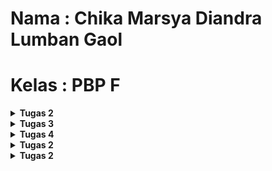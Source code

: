 # Nama : Chika Marsya Diandra Lumban Gaol

# Kelas : PBP F

<details>
<summary><b>Tugas 2</b></summary>
---
## README TUGAS 2
---
### Link Adaptable untuk Tugas 2
[smarket app -->] (https://smarkettt.adaptable.app/)

---
### (1) Jelaskan bagaimana cara kamu mengimplementasikan checklist di atas secara step-by-step.
STEP : 

- Saya membuat project django baru yang namanya tidak sama dengan project saat tutorial. 
- Lalu, setelah membuat projek baru saya mengaktifkan virtual environment Django dengan menjalankan command berikut pada terminal ( "python -m venv env" dan "env\Scripts\activate" ).
- Setelah itu, saya membuat file baru bernama requirements.txt yang berisi dependencies yang akan diperlukan.
- Lalu, untuk mendownload dependenciesnya jalankan command berikut pada terminal ("pip install -r requirements.txt").
- Buka file settings.py, lalu siapapun yang ingin memberi host ketik “*” pada allowd host.
- Tambahkan berkas .gitignore agar dapat mengabaikan file file yang tidak diperlukan.
- Lalu, saya membuat aplikasi bernama main sesuai dengan perintah soal dengan menjalankan command ( “python manage.py startapp main" ).
- Di dalam folder main, saya membuat folder bernama templates yang nantinya akan diisi dengan file main.html yang digunakan untuk menampilkan aplikasi.
- Setelah itu, agar url file dapat saling terhubung saya membuat file baru bernama urls.py di dalam folder main dan menambahkan path baru 'path('', show_main, name='show_main).
- Lalu, pada file urls.py yang berada di folder smarket kita tambahkan path baru juga yaitu ‘main’ pada url patterns.
- Setelah itu, saya membuat atribut pada models.py sesuai dengan ketentuan soal.
- Lalu, klik views.py dan buat function yang mewakilkan atribut-atribut pada models.py tadi agar dapat di return pada main.html nantinya untuk ditampilkan secara statis.
- Setelah selesai dengan semua ketentuan file dan isinya, kita bisa melakukan add, push, commit ke repository github.
- Saat github sudah menerima kiriman update file tadi secara lengkap, kita bisa melakukan deploy di adaptable dengan cara menghubungkan repository github kita.

---
### (2) Buatlah bagan yang berisi request client ke web aplikasi berbasis Django beserta responnya dan jelaskan pada bagan tersebut kaitan antara urls.py, views.py, models.py, dan berkas html.
<img src="/Foto//bagan.jpg">

---
### (3) Jelaskan mengapa kita menggunakan virtual environment? Apakah kita tetap dapat membuat aplikasi web berbasis Django tanpa menggunakan virtual environment?

--> Kita menggunakan virtual environment untuk mengisolasi dependensi suatu project, menghindari konflik, dan menjaga kebersihan instalasi. Meskipun bisa, sangat disarankan untuk tetap menggunakan virtual environment saat membuat aplikasi web Django agar menghindari terjadinya project tidak terisolasi.

---
### (4) Jelaskan apakah itu MVC, MVT, MVVM dan perbedaan dari ketiganya.

- MVC (Model-View-Controller): Paradigma pengembangan perangkat lunak yang memisahkan aplikasi menjadi tiga komponen: Model (data dan logika bisnis), View (tampilan), dan Controller (pengatur aliran aplikasi).

- MVT (Model-View-Template, digunakan dalam Django): Paradigma serupa dengan MVC, di mana Model mengelola data, View menampilkan data, dan Template merender tampilan.

- MVVM (Model-View-ViewModel): Paradigma pengembangan perangkat lunak yang memisahkan Model (data), View (tampilan), dan ViewModel (perantara antara data dan tampilan), umumnya fokus terhadap pemisahan antara tampilan, logika, dan data.

</details>

<details>
<summary><b>Tugas 3</b></summary>
---
## README TUGAS 3
---
### (1) Apa perbedaan antara form POST dan form GET dalam Django?
--> Perbedaan utama antara metode POST dan GET dalam Django adalah bagaimana data dari formulir HTML dikirimkan ke server. Dalam metode POST, data formulir dikirim sebagai bagian dari tubuh permintaan HTTP, atau dapat dibilang data yang dikirimkan tidak ditampilkan secara terbuka pada URL browser. Sementara itu, dalam metode GET, data yang dikirimkan akan terlihat pada URL dan itu akan berguna untuk permintaan yang hanya mengambil informasi dari server tanpa melakukan perubahan pada data yang ada.

---
### (2) Apa perbedaan utama antara XML, JSON, dan HTML dalam konteks pengiriman data?
- XML (Extensible Merkup Language) 
XML adalah bahasa markup yang dirancang untuk menyimpan dan mengirim data struktural. XML sering digunakan dalam pertukaran data antara sistem yang berbeda karena fleksibilitasnya. Namun, XML cenderung memiliki format yang lebih panjang dan kompleks, sehingga membutuhkan lebih banyak bandwidth dan parsing yang lebih rumit.
- JSON (JavaScript Object Notation)
JSON adalah format pertukaran data yang ringan dan mudah dibaca oleh manusia.JSON lebih efisien dalam penggunaan bandwidth karena formatnya lebih ringkas dibandingkan dengan XML. JSON juga lebih mudah diproses oleh JavaScript.
- HTML (Hypertext Markup Language)
HTML adalah bahasa markup yang digunakan untuk membuat struktur dan tampilan halaman web. Meskipun tidak dirancang untuk pengiriman data, HTML dapat digunakan untuk menampilkan data dalam bentuk halaman web yang dapat diakses oleh pengguna melalui browser.

---
### (3) Mengapa JSON sering digunakan dalam pertukaran data antara aplikasi web modern?
- Dapat melakukan pertukaran data dengan cepat
JSON mempercepat proses pertukaran data dengan menyediakan struktur data yang lebih sederhana dan kompak. Hal ini bertujuan untuk meminimalkan waktu pemrosesan data sehingga server dapat segera menampilkan data kepada pengguna.
- Penerjemahan data yang mudah dimengerti manusia
JSON mempermudah penerjemahan data ke bahasa manusia. Meskipun komputer hanya dapat memproses data dalam kode biner, JSON membantu menerjemahkan data ini ke dalam teks yang dapat dimengerti oleh manusia, memudahkan perbaikan atau penambahan kode.

---
### (4) Jelaskan bagaimana cara kamu mengimplementasikan checklist di atas secara step-by-step (bukan hanya sekadar mengikuti tutorial).

1. Buat file dengan nama forms.py
Langkah pertama, kita perlu membuat file forms.py. File ini akan  berisi variabel sesuai dengan model yang telah didefinisikan di file models.py.

2. Modifikasi file views.py
Selanjutnya, kita perlu melakukan beberapa modifikasi pada file views.py. Pertama, buat fungsi baru bernama create product. Tujuannya untuk membuat produk sesuai input user. Kita juga perlu mengubah bagian fungsi show_main yang ada di dalam views.py agar setiap produk yang telah diinput dapat disimpan.

3. Buat file create_product.html
Setelah itu, kita perlu membuat file create_product.html sebagai tampilan untuk input produk. File ini memiliki tombol add new product yang dapat mengarahkan user ke page input produk. Setelah produk diinput, pengguna akan langsung kembali ke main page untuk melihat input produk.

4. Routing 
Langkah terakhir, kita akan melakukan routing pada semua fungsi yang telah kita buat. Kita dapat menambahkan beberapa import yang diperlukan pada file views.py, lalu tambahkan juga beberapa path baru untuk memanggil fungsi melalui URL. 
Berikut adalah isi dari urls.py : 
<img src="/Foto//urls.py.png">

---
### (5) Screenshot hasil akses URL pada Postman.
(a) HTML 
<img src="/Foto//html.jpg">
(b) XML 
<img src="/Foto//xml.jpg">
(c) JSON 
<img src="/Foto//json.jpg">
(d) XML ID
<img src="/Foto//xml[1].jpg">
(e) JSON ID 
<img src="/Foto//json[1].jpg">

</details>

<details>
<summary><b>Tugas 4</b></summary>
---
## README TUGAS 4
---
### (1) Apa itu Django UserCreationForm, dan jelaskan apa kelebihan dan kekurangannya?
- Django UserCreationForm merupakan salah satu form yang disediakan oleh django, form ini dirancang khusus untuk membuat dan mendaftarkan pengguna baru dalam aplikasi web yang akan dibangun dengan Django. Form ini juga menyediakan beberapa fitur umum untuk proses pendaftaran, seperti username, password, dan kata sandi. 
- Berikut adalah beberapa kelebihan dan kekurangan yang dimiliki oleh Django UserCreationForm :
---
(+) Kelebihan
- Validasi Terintegrasi
- Mudah untuk dikustomisasi sesuai dengan kebutuhan project
- Form terhubungan dengan model bawaan django, sehingga menyederhanakan proses penyimpanan informasi ke dalam database
---
(-) Kekurangan 
- Terbatas pada fitur dasar
- Tampilan default yang cukup sederhana

---
### (2) Apa perbedaan antara autentikasi dan otorisasi dalam konteks Django, dan mengapa keduanya penting?
-> Dalam konteks django, autentikasi dan otorisasi merupakan dua konsep yang sangat penting dalam mengelola akses pengguna kedalam aplikasi web. Perbedaan utama antara keduanya adalah : 
1. Autentikasi 
- Autentikasi adalah proses memverivikasi identitas pengguna, sistem akan mengonfirmasi apakah pengguna yang ingin mengakses aplikasi adalah orang yang sudah diklaim dalam website atau tidak. 
- Pada Django, autentikasi melibatkan beberapa identitas pengguna seperti, username dan password.

2. Otorisasi
- Otorisasi adalah proses yang menentukan apa saja yang dapat dilakukan oleh user yang telah berhasil dalam proses autentikasi. Sistem mengontrol akses pengguna terhadap fitur dalam aplikasi. 
- Pada Django, otorisasi dilakukan dengan memeriksa permission yang diberikan kepada penggguna. Permission ini dapat mengatur apakah pengguna memiliki hak akses untuk melakukan operasi tertentu, seperti mengedit atau menghapus data. 

---
### (3) Apa itu cookies dalam konteks aplikasi web, dan bagaimana Django menggunakan cookies untuk mengelola data sesi pengguna?
- Cookies adalah istilah untuk kumpulan informasi yang berisi rekam jejak atau aktivitas ketika menelusuri sebuah website, atau secara sederhana Cookies merupakan kumpulan data yang diterima komputer dari sebuah situs dan mengirimkan kembali ke situs yang dikunjungi. 
- Django menggunakan cookies untuk mengelola data sesi pengguna, seperti menyimpan data login pengguna, menyimpan data sesi, dan juga berfungsi untuk mengamankan cookie. Hal ini yang dapat membuat Django menyimpan informasi sesi pengguna dengan aman dan mengaksesnya kembali ketika pengguna melakukan permintaan ulang.

---
### (4) Apakah penggunaan cookies aman secara default dalam pengembangan web, atau apakah ada risiko potensial yang harus diwaspadai?
-  Penggunaan cookies dalam pengembangan web adalah alat yang umum  digunakan untuk mengelola data sesi pengguna, tetapi ada beberapa risiko potensial yang harus diwaspadai, yaitu :
1. Kebocoran data
2. Serangan Cross-Site Scripting
3. Serangan Man-In-The-middle   
4. Saat cookies disimpan dalam log server, informasi sensitif dapat menjadi rentan jika log tersebut tidak diamankan.

Beberapa tindakan preventif yang dapat dilakukan untuk mencegah risiko diatas yaitu : 
1. Memastikan log server tidak mencatat informasi sensitif.
2. Pastikan website menggunakan Perlindungan CSRF yang disediakan oleh Django atau modul terpercaya lainnya.
3. Pastikan untuk mengaktifkan enkripsi cookie pada website. 

---
### (5) Jelaskan bagaimana cara kamu mengimplementasikan checklist di atas secara step-by-step (bukan hanya sekadar mengikuti tutorial).
- Mengaktifkan virtual environment terlebih dahulu 
- Mengimpor beberapa modul yang diperlukan, seperti UserCreationForm
- Membuat fungsi register untuk menghasilkan formulir registrasi secara otomatis
- Membuat berkas HTML yang digunakan sebagai tampilan dari hasil form pendaftaran akun user ketika data telah disubmit.
- Mengimpor fungsi "register" ke dalam berkas urls.py dan menambahkan path URL ke dalam urlpatterns.
- Mengimpor fungsi login dengan nama "login_user" dan authenticate dengan langkah yang sama. 
- Membuat fungsi logout, dengan mengimpor modul "logout"
- Pada berkas main.html yang dimiliki oleh fungsi logout diperlukan sebuah tag hyperlink.
- Untuk melakukan proses otorisasi, kita dapat menggunakan modul "login_required" untuk membatasi akses pengguna. 
- Proses diatas dilakukan dengan menambahkan kode "@login_required(login_url='/login')" di atas fungsi show_main pada views.py agar halaman main hanya dapat diakses oleh pengguna yang sudah login (terautentikasi).
- Selanjutnya, kita perlu membuat dua akun untuk menghubungkan Item dan Product, dengan cara menambahkan import User ke dalam models.py.
- Melakukan beberapa modifikasi pada fungsi create_product di views.py agar Django dapat mengenali bahwa objek dimiliki oleh pengguna. 
- Setelah itu, lakukan migrasi untuk menyimpan semua perubahan pada sistem. 

</details>

<details>
<summary><b>Tugas 2</b></summary>
---
## README TUGAS 5
---

### (1) Jelaskan manfaat dari setiap element selector dan kapan waktu yang tepat untuk menggunakannya.
- Selektor ID 
-> Selektor ini berfungsi untuk memilih elemen HTML berdasarkan atribut ID. Atribut ID harus bersifat unik, dan selektor ini berguna saat kita ingin menerapkan style pada elemen tertentu. 

- Element Selector
-> Element ini berfungsi untuk mengubah propert untuk semua elemen yang memiliki tag HTML yang sama. Kita dapat menggunakan element sebagai selector dalam file css. 

- Selector Class
-> Selector ini berfungsi untuk memilih elemen HTML berdasarkan atribut kelas. Syntax yang digunakan yaitu <div class = "profile"> maka selektor ini akan membantu menerapkan gaya pada class profile.

- Selector Universal
-> Selector ini berfungsi untuk memilih semua elemen pada HTML. Syntax yang digunakan yaitu "*". Selector ini dapat berguna ketika kita ingin menerapkan style yang sama pada seluruh elemen.

---
### (2) Jelaskan HTML5 Tag yang kamu ketahui.
- <"html">	--> untuk memulai dokumen HTML
- <"head">	--> untuk membuat bagian head
- <"body">	--> untuk membuat bagian body
- <"h1"> sampai <"h6">	--> untuk membuat heading pada artikel
- <"p">	    --> untuk membuat paragraf
- <"table">   --> untuk membuat sebuah tabel
- <!-- -->	--> untuk membuat komentar

---
### (3) Jelaskan perbedaan antara margin dan padding.
- MARGIN
-> Margin merupakan sisi luar dari sebuah elemen, digunakan saat kita ingin mengatur jarak antar elemen. Ada beberapa syntax margin yang dapat digunakan, yaitu margin-top, margin-left, margin-right,dll. Namun, jika kita menggunakan syntax margin saja maka akan secara otomatis mengatur jarak atas, bawah, kiri, dan kanan elemen. Margin tidak memiliki background color. 

- PADDING
-> Padding merupakan sisi dalam dari sebuah elemen, digunakan untuk mengatur jarak pada sisi dalam sebuah elemen yang bisa kita tentukan. Padding juga memiliki beberapa syntax yang mirip dengan margin, yaitu padding-top, padding-left, padding-right,dll. Dan sama seperti margin, apabila hanya menulis syntax padding saja, maka posisi sudah diatur jarak atas, bawah, kiri, dan kanan elemen. Berbeda dengan margin, padding memilki background color yang bisa digunakan untuk elemen pada HTML.

---
### (4) Jelaskan perbedaan antara framework CSS Tailwind dan Bootstrap. Kapan sebaiknya kita menggunakan Bootstrap daripada Tailwind, dan sebaliknya?
- Tailwind CSS dan Bootstrap adalah dua framework CSS yang populer dan digunakan untuk mempercepat pengembangan tampilan web. Kedua framewrok ini juga memiliki perbedaan, yaitu : 
1. Tailwind CSS lebih memprioritaskan utilitas dan fleksibelitas dalam membuat design custom dengan menggunakan class yang sudah ditulis sebelumnya.
2. Bootstrap lebih berfokus pada komopnen yang siap pakai dan responsive terhadap beberapa ukuran dan Bootstrap juga menyediakan tema dan template yang mudah untuk digunakan. 

- Kapan kita menggunakan Tailwind CSS ?
1. Saat kita menginginkan design dengan tingkat customization yang tinggi dan fleksible
2. Saat ingin menghasilkan kode HTML yang lebih bersih tanpa tambahan kelas yang tidak perlu.

- Kapan kita menggunakan Bootstrap ?
1. Saat kita ingin membuat tampilan yang mudah digunakan dan cepat
2. Bootstrap sangat cocok untuk situs web sederhana yang umum dan simple

---
### (5) Jelaskan bagaimana cara kamu mengimplementasikan checklist di atas secara step-by-step (bukan hanya sekadar mengikuti tutorial).
- Cara saya dalam mengerjakan tugas 5 ini adalah saya mencari beberapa referensi dari internet untuk tampilan - tampilan website yang menarik sehingga tampilan website saya lebih terlihat bagus dan rapih. 
- Saya menggunakan bootstrap untuk mengatur navigation bar pada website saya, karena template yang diberikan oleh bootstrap lebih ringkas dan mudah dimengerti. Pada bagian navbar juga saya edit beberapa fiturnya seperti menambahkan fitur logout. 
- Setelah itu langkah terakhirnya, saya mengatur desain - desain tiap page seperti edit product, add new product, login, register dengan referensi yang saya cari dari internet. Dan saya lakukan kustomisasi sesuai dengan warna warna yang saya inginkan

</details>

<details>
<summary><b>Tugas 2</b></summary>

---
## README TUGAS 5
---

### 1. Jelaskan perbedaan antara asynchronous programming dengan synchronous programming.
- Asynchronous Programming
-> Proses jalannya program dapat dilakukan secara bersamaan tanpa harus menunggu proses antrian. Asynchronous programming mengizinkan penundaan eksekusi, yang berarti function 2 dan seterusnya dapat dimulai tanpa harus menunggu function 1 hingga selesai
- Synchronous Programming 
-> merupakan bagian dari Asynchronous (1 antrian) dimana proses akan dieksekusi secara bersamaan dan untuk hasil tergantung lama proses suatu fungsi synchronous. Synchronous programming memudahkan penulisan dan pemahaman program, tetapi bisa terasa lambat jika tindakan memerlukan waktu lama atau terjadi kesalahan.

### 2. Dalam penerapan JavaScript dan AJAX, terdapat penerapan paradigma event-driven programming. Jelaskan maksud dari paradigma tersebut dan sebutkan salah satu contoh penerapannya pada tugas ini.
- Paradigma event-driven programming merupakan salah satu teknik pemrograman yang memiliki konsep kerja yang bergantung dari kejadian atau event tertentu. Pemrograman ini tetap memiliki input, proses, dan output. Pada event-driven programming, program tidak menjalankan operasi secara berurutan, melainkan menunggu dan merespons peristiwa yang terjadi asinkronus.

- Dalam Tugas 6 ini menggunakan JavaScript dan AJAX, paradigma event-driven programming dapat diterapkan ketika program melakukan pengambilan dan penampilan produk pada halaman web. Saat user mengunjungi halaman tersebut, JavaScript dapat dengan responsif mengatasi peristiwa-peristiwa seperti ketika tombol "Add Product by AJAX" pada produk tertentu ditekan. Dalam kondisi ini, paradigma event-driven programming memungkinkan JavaScript untuk secara dinamis menginisiasi permintaan AJAX ke server saat tombol tersebut ditekan, dan kemudian menangani hasilnya tanpa perlu me-refresh seluruh halaman web.

### 3. Jelaskan penerapan asynchronous programming pada AJAX.
Penerapan asynchronus programming pada AJAX adalah ketika AJAX dapat menjadi tools yang kuat untuk mengambil dan mengirim data dari server tanpa mengganggu halaman web user. Sehingga hal ini menghasilkan responsibilitas yang baik, pengguna juga dapat tetap berinteraksi dengan halaman web tanpa harus menunggu permintaan data selesai. Dalam pemrograman asynchronus juga terdapat yang namanya "Callback Functions". Setelah respon server diterima, callback function akan dipanggil untuk mengelola data, menangani respons dari server, serta meningkatkan pengalaman pengguna secara keseluruhan.

### 4. Pada PBP kali ini, penerapan AJAX dilakukan dengan menggunakan Fetch API daripada library jQuery. Bandingkanlah kedua teknologi tersebut dan tuliskan pendapat kamu teknologi manakah yang lebih baik untuk digunakan.
a. Kompatibilitas Peramban:
    - Fetch API cocok untuk peramban modern.
    - jQuery lebih sesuai untuk peramban lama.
b. Konversi Respons:
    - Fetch API memiliki metode bawaan untuk mengubah respons menjadi berbagai tipe data.
    - jQuery memerlukan penentuan jenis data di awal dengan opsi dataType.
c. Kemudahan Penggunaan:
    - jQuery menyediakan antarmuka lebih sederhana, terutama untuk tugas seperti pengiriman data JSON.
    - Fetch API memberikan lebih banyak kontrol pada permintaan dan respons.
d. Pengelolaan Respons Asinkron:
    - Fetch API menggunakan Promise, menghindari masalah "callback hell."
    - jQuery menggunakan callback yang lebih fleksibel.

### 5. Jelaskan bagaimana cara kamu mengimplementasikan checklist di atas secara step-by-step (bukan hanya sekadar mengikuti tutorial).
- Step pertama, kita perlu membuat fungsi get_item_json pada views.ppy untuk mengambil data dalam bentuk JSON. Setelah itu membuat fungsi untuk menambahkan produk menggunakan AJAX dengan mengimport csrf_exempt dan tulis diatas fungsi baru bernama add_item_ajax.
- Masuk ke page main.html lalu ambil item menggunakan fetch API dengan menambahkan tag block script dan membuat fungsi asynchronus getItems().
- Membuat fungsi asynchronous refreshProducts() dan refreshCards pada blok script untuk memunculkan table dan cards menggunakan AJAX dan merefresh data dari item serta mengupdate informasi jumlah item yang tersimpan secara asynchronous.
- Membuat fungsi baru pada bagian script untuk menambahkan Item.
- Step terakhir, melakukan perintah collecstatic dengan menjalankan mapping untuk output file static ke directory yang sesuai dengan memodifikasi bagian STATIC_URL dan STATIC_ROOT pada settings.py. lalu menjalankan perintah collectstatic pada terminal. 

</details>